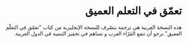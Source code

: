 # <div dir="rtl">تعمّق في التعلم العميق</div>

<div dir="rtl">
هذه النسخة العربية هي ترجمة بتصّرف للنسخة الإنجليزية من كتاب "تعمّق في التعلّم العميق" نرجو أن تنفع القرّاء العرب و تساهم في تحفيز التنمية في الدول العربية.
</div>
